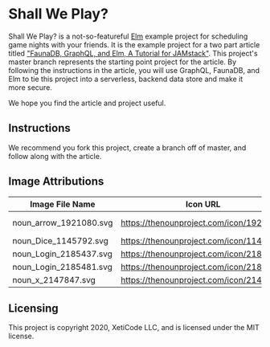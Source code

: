 # Shall We Play?

Shall We Play? is a not-so-featureful [Elm](https://elm-lang.org) example project for scheduling game nights with your friends. It is the example project for a two part article titled ["FaunaDB, GraphQL, and Elm, A Tutorial for JAMstack"](https://dev.to/dirkbj/faunadb-graphql-and-elm-a-tutorial-for-jamstack-part-1-57f8). This project's master branch represents the starting point project for the article. By following the instructions in the article, you will use GraphQL, FaunaDB, and Elm to tie this project into a serverless, backend data store and make it more secure.

We hope you find the article and project useful.

## Instructions

We recommend you fork this project, create a branch off of master, and follow along with the article.

## Image Attributions

| Image File Name        | Icon URL                                   | Creator                                         |
| ---------------------- | ------------------------------------------ | ----------------------------------------------- |
| noun_arrow_1921080.svg | <https://thenounproject.com/icon/1921080/> | <https://thenounproject.com/rose-alice-design/> |
| noun_Dice_1145792.svg  | <https://thenounproject.com/icon/1145792/> | <https://thenounproject.com/andydoane/>         |
| noun_Login_2185437.svg | <https://thenounproject.com/icon/2185437/> | <https://thenounproject.com/prosymbols/>        |
| noun_Login_2185481.svg | <https://thenounproject.com/icon/2185481/> | <https://thenounproject.com/prosymbols/>        |
| noun_x_2147847.svg     | <https://thenounproject.com/icon/2147847/> | <https://thenounproject.com/createdby_kayla/>   |

## Licensing

This project is copyright 2020, XetiCode LLC, and is licensed under the MIT license.
